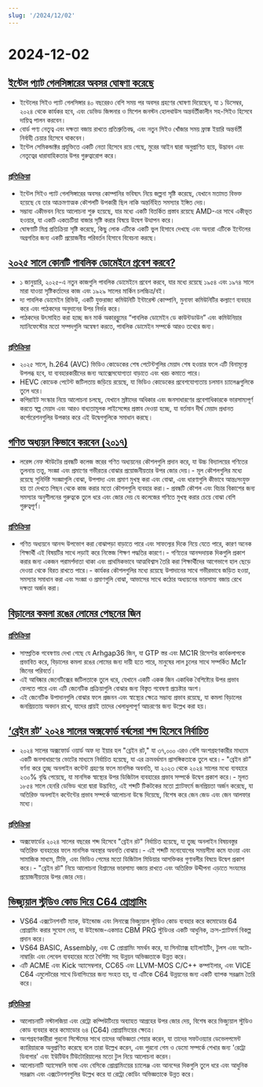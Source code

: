 ```yaml
---
slug: '/2024/12/02'
---
```


# 2024-12-02

## [ইন্টেল প্যাট গেলসিঙ্গারের অবসর ঘোষণা করেছে](https://www.intel.com/content/www/us/en/newsroom/news/intel-ceo-news-dec-2024.html)

- ইন্টেলের সিইও প্যাট গেলসিঙ্গার ৪০ বছরেরও বেশি সময় পর অবসর গ্রহণের ঘোষণা দিয়েছেন, যা ১ ডিসেম্বর, ২০২৪ থেকে কার্যকর হবে, এবং ডেভিড জিন্সনার ও মিশেল জনস্টন হোলথাউস অন্তর্বর্তীকালীন সহ-সিইও হিসেবে দায়িত্ব পালন করবেন।
- বোর্ড পণ্য নেতৃত্ব এবং দক্ষতা বজায় রাখতে প্রতিশ্রুতিবদ্ধ, এবং নতুন সিইও খোঁজার সময় ফ্রাঙ্ক ইয়ারি অন্তর্বর্তী নির্বাহী চেয়ার হিসেবে থাকবেন।
- ইন্টেল সেমিকন্ডাক্টর প্রযুক্তিতে একটি নেতা হিসেবে রয়ে গেছে, মুরের আইন দ্বারা অনুপ্রাণিত হয়ে, উদ্ভাবন এবং নেতৃত্বের ধারাবাহিকতার উপর গুরুত্বারোপ করে।

### [প্রতিক্রিয়া](https://news.ycombinator.com/item?id=42296067)

- ইন্টেল সিইও প্যাট গেলসিঙ্গারের অবসর কোম্পানির ভবিষ্যৎ নিয়ে জল্পনা সৃষ্টি করেছে, যেখানে মতামত বিভক্ত হয়েছে যে তার আক্রমণাত্মক কৌশলটি উপকারী ছিল নাকি অন্তর্নিহিত সমস্যার ইঙ্গিত দেয়।
- সম্ভাব্য একীভবন নিয়ে আলোচনা শুরু হয়েছে, যার মধ্যে একটি বিতর্কিত প্রস্তাব রয়েছে AMD-এর সাথে একীভূত হওয়ার, যা একটি একচেটিয়া বাজার সৃষ্টি করার বিষয়ে উদ্বেগ উত্থাপন করে।
- ঘোষণাটি মিশ্র প্রতিক্রিয়া সৃষ্টি করেছে, কিছু লোক এটিকে একটি ভুল হিসাবে দেখছে এবং অন্যরা এটিকে ইন্টেলের অগ্রগতির জন্য একটি প্রয়োজনীয় পরিবর্তন হিসাবে বিবেচনা করছে।

## [২০২৫ সালে কোনটি পাবলিক ডোমেইনে প্রবেশ করবে?](https://publicdomainreview.org/features/entering-the-public-domain/2025/)

- ১ জানুয়ারি, ২০২৫-এ নতুন কাজগুলি পাবলিক ডোমেইনে প্রবেশ করবে, যার মধ্যে রয়েছে ১৯৫৪ এবং ১৯৭৪ সালে মারা যাওয়া সৃষ্টিকর্তাদের কাজ এবং ১৯২৯ সালের মার্কিন চলচ্চিত্র/বই।
- দ্য পাবলিক ডোমেইন রিভিউ, একটি যুক্তরাজ্য কমিউনিটি ইন্টারেস্ট কোম্পানি, মুনাফা কমিউনিটির কল্যাণে ব্যবহার করে এবং পাঠকদের অনুদানের উপর নির্ভর করে।
- পাঠকদের উৎসাহিত করা হচ্ছে জন মার্ক অকারব্লুমের “পাবলিক ডোমেইন ডে কাউন্টডাউন” এবং কমিউনিয়ার ম্যানিফেস্টোর মতো সম্পদগুলি অন্বেষণ করতে, পাবলিক ডোমেইন সম্পর্কে আরও তথ্যের জন্য।

### [প্রতিক্রিয়া](https://news.ycombinator.com/item?id=42290448)

- ২০২৫ সালে, h.264 (AVC) ভিডিও কোডেকের শেষ পেটেন্টগুলির মেয়াদ শেষ হওয়ার ফলে এটি বিনামূল্যে উপলব্ধ হবে, যা ব্যবহারকারীদের জন্য অ্যাক্সেসযোগ্যতা বাড়াতে এবং খরচ কমাতে পারে।
- HEVC কোডেক পেটেন্ট জটিলতায় জড়িয়ে রয়েছে, যা ভিডিও কোডেকের প্রবেশযোগ্যতায় চলমান চ্যালেঞ্জগুলিকে তুলে ধরে।
- কপিরাইট সংস্কার নিয়ে আলোচনা চলছে, যেখানে স্রষ্টাদের অধিকার এবং জনসাধারণের প্রবেশাধিকারকে ভারসাম্যপূর্ণ করতে স্বল্প মেয়াদ এবং আরও বাধ্যতামূলক লাইসেন্সের প্রস্তাব দেওয়া হচ্ছে, যা বর্তমান দীর্ঘ মেয়াদ প্রধানত কর্পোরেশনগুলির উপকার করে এই উদ্বেগগুলিকে সমাধান করছে।

## [গণিত অধ্যয়ন কিভাবে করবেন (২০১৭)](https://www.math.uh.edu/~dblecher/pf2.html)

- লরেন্স নেফ স্টাউটের প্রবন্ধটি কলেজ স্তরের গণিত অধ্যয়নের কৌশলগুলি প্রদান করে, যা উচ্চ বিদ্যালয়ের গণিতের তুলনায় তত্ত্ব, সংজ্ঞা এবং প্রমাণের গভীরতর বোঝার প্রয়োজনীয়তার উপর জোর দেয়।- মূল কৌশলগুলির মধ্যে রয়েছে সুনির্দিষ্ট সংজ্ঞাগুলি বোঝা, উপপাদ্য এবং প্রমাণ মুখস্থ করা এবং বোঝা, এবং ধারণাগুলি কীভাবে আন্তঃসংযুক্ত হয় তা দেখতে পিছন থেকে কাজ করার মতো কৌশলগুলি ব্যবহার করা।- প্রবন্ধটি কৌশল এবং বিচার বিকাশের জন্য সমস্যার অনুশীলনের গুরুত্বকে তুলে ধরে এবং জোর দেয় যে কলেজের গণিতে মুখস্থ করার চেয়ে বোঝা বেশি গুরুত্বপূর্ণ।

### [প্রতিক্রিয়া](https://news.ycombinator.com/item?id=42290996)

- গণিত অধ্যয়নে আনন্দ উপভোগ করা বোঝাপড়া বাড়াতে পারে এবং সাফল্যের দিকে নিয়ে যেতে পারে, কারণ অনেক শিক্ষার্থী এই বিষয়টির সাথে লড়াই করে নিস্তেজ শিক্ষণ পদ্ধতির কারণে।- গণিতের আনন্দদায়ক দিকগুলি প্রকাশ করার জন্য একজন পরামর্শদাতা থাকা এবং প্রাথমিকভাবে আত্মবিশ্বাস তৈরি করা শিক্ষার্থীদের আগেভাগে হাল ছেড়ে দেওয়া থেকে বিরত রাখতে পারে।- কার্যকর কৌশলগুলির মধ্যে রয়েছে উপাদানের সাথে গভীরভাবে জড়িত হওয়া, সমস্যার সমাধান করা এবং সংজ্ঞা ও প্রমাণগুলি বোঝা, আভাসের সাথে কঠোর অধ্যয়নের ভারসাম্য বজায় রেখে দক্ষতা অর্জন করা।

## [বিড়ালের কমলা রঙের লোমের পেছনের জিন](https://www.science.org/content/article/gene-behind-orange-fur-cats-found-last)

### [প্রতিক্রিয়া](https://news.ycombinator.com/item?id=42291386)

- সাম্প্রতিক গবেষণায় দেখা গেছে যে Arhgap36 জিন, যা GTP স্তর এবং MC1R রিসেপ্টর কার্যকলাপকে প্রভাবিত করে, বিড়ালের কমলা রঙের লোমের জন্য দায়ী হতে পারে, মানুষের লাল চুলের সাথে সম্পর্কিত Mc1r জিনের পরিবর্তে।
- এই আবিষ্কার জেনেটিক্সের জটিলতাকে তুলে ধরে, যেখানে একটি একক জিন একাধিক বৈশিষ্ট্যের উপর প্রভাব ফেলতে পারে এবং এটি জেনেটিক প্রক্রিয়াগুলি বোঝার জন্য বিস্তৃত গবেষণা প্রচেষ্টার অংশ।
- এই জেনেটিক উপাদানগুলি বোঝার ফলে প্রজনন এবং স্বাস্থ্যের ক্ষেত্রে সম্ভাব্য প্রভাব রয়েছে, যা কমলা বিড়ালের জনপ্রিয়তায় অবদান রাখে, যাদের প্রায়ই তাদের খেলাধুলাপূর্ণ আচরণের জন্য উল্লেখ করা হয়।

## [‘ব্রেইন রট’ ২০২৪ সালের অক্সফোর্ড বর্ষসেরা শব্দ হিসেবে নির্বাচিত](https://corp.oup.com/news/brain-rot-named-oxford-word-of-the-year-2024/)

- ২০২৪ সালের অক্সফোর্ড ওয়ার্ড অফ দ্য ইয়ার হল "ব্রেইন রট," যা ৩৭,০০০ এরও বেশি অংশগ্রহণকারীর মাধ্যমে একটি জনসাধারণের ভোটের মাধ্যমে নির্বাচিত হয়েছে, যা এর ক্রমবর্ধমান প্রাসঙ্গিকতাকে তুলে ধরে।- "ব্রেইন রট" বর্ণনা করে তুচ্ছ অনলাইন কন্টেন্ট গ্রহণের ফলে মানসিক অবনতি, যা ২০২৩ থেকে ২০২৪ সালের মধ্যে ব্যবহারে ২৩০% বৃদ্ধি পেয়েছে, যা মানসিক স্বাস্থ্যের উপর ডিজিটাল ব্যবহারের প্রভাব সম্পর্কে উদ্বেগ প্রকাশ করে।- মূলত ১৮৫৪ সালে হেনরি ডেভিড থরো দ্বারা উদ্ভাবিত, এই শব্দটি টিকটকের মতো প্ল্যাটফর্মে জনপ্রিয়তা অর্জন করেছে, যা অতিরিক্ত অনলাইন কন্টেন্টের প্রভাব সম্পর্কে আলোচনা উস্কে দিয়েছে, বিশেষ করে জেন জেড এবং জেন আলফার মধ্যে।

### [প্রতিক্রিয়া](https://news.ycombinator.com/item?id=42292294)

- অক্সফোর্ডের ২০২৪ সালের বছরের শব্দ হিসেবে "ব্রেইন রট" নির্বাচিত হয়েছে, যা তুচ্ছ অনলাইন বিষয়বস্তুর অতিরিক্ত ব্যবহারের ফলে মানসিক অবস্থার অবনতি বোঝায়।- এই শব্দটি মনোযোগের সময়সীমা কমে যাওয়া এবং সামাজিক মাধ্যম, টিভি, এবং ভিডিও গেমের মতো ডিজিটাল মিডিয়ার আসক্তিকর গুণাবলীর বিষয়ে উদ্বেগ প্রকাশ করে।- "ব্রেইন রট" নিয়ে আলোচনা বিশ্রামের ভারসাম্য বজায় রাখতে এবং অতিরিক্ত উদ্দীপনা এড়াতে সংযমের প্রয়োজনীয়তার উপর জোর দেয়।

## [ভিজ্যুয়াল স্টুডিও কোড দিয়ে C64 প্রোগ্রামিং](https://retrogamecoders.com/c64-visual-studio-code/)

- VS64 এক্সটেনশনটি ম্যাক, উইন্ডোজ এবং লিনাক্সে ভিজ্যুয়াল স্টুডিও কোড ব্যবহার করে কমোডোর 64 প্রোগ্রামিং করার সুযোগ দেয়, যা উইন্ডোজ-একমাত্র CBM PRG স্টুডিওর একটি আধুনিক, ক্রস-প্ল্যাটফর্ম বিকল্প প্রদান করে।
- VS64 BASIC, Assembly, এবং C প্রোগ্রামিং সমর্থন করে, যা সিনট্যাক্স হাইলাইটিং, টুলস এবং অটো-নাম্বারিং এবং লেবেল ব্যবহারের মতো বৈশিষ্ট্য সহ উন্নয়ন অভিজ্ঞতাকে উন্নত করে।
- এটি ACME এবং Kick অ্যাসেম্বলার, CC65 এবং LLVM-MOS C/C++ কম্পাইলার, এবং VICE C64 এমুলেটরের সাথে ডিবাগিংয়ের জন্য সংহত হয়, যা এটিকে C64 উন্নয়নের জন্য একটি ব্যাপক সরঞ্জাম তৈরি করে।

### [প্রতিক্রিয়া](https://news.ycombinator.com/item?id=42290861)

- আলোচনাটি নস্টালজিয়া এবং রেট্রো কম্পিউটিংয়ে অব্যাহত আগ্রহের উপর জোর দেয়, বিশেষ করে ভিজ্যুয়াল স্টুডিও কোড ব্যবহার করে কমোডোর ৬৪ (C64) প্রোগ্রামিংয়ের ক্ষেত্রে।
- অংশগ্রহণকারীরা পুরনো সিস্টেমের সাথে তাদের অভিজ্ঞতা শেয়ার করেন, যা তাদের সফটওয়্যার ডেভেলপমেন্ট ক্যারিয়ারকে অনুপ্রাণিত করেছে বলে তারা উল্লেখ করেন, এবং পুরনো গেম ও ডেমো সম্পর্কে শেখার জন্য 'রেট্রো ডিবাগার' এবং ইউটিউব টিউটোরিয়ালের মতো টুল নিয়ে আলোচনা করেন।
- আলোচনাটি অ্যাসেম্বলি ভাষা এবং বেসিকে প্রোগ্রামিংয়ের চ্যালেঞ্জ এবং আনন্দের দিকগুলি তুলে ধরে এবং আধুনিক সরঞ্জাম এবং এক্সটেনশনগুলির উল্লেখ করে যা রেট্রো কোডিং অভিজ্ঞতাকে উন্নত করে।

<head>
  <meta property="og:title" content="ইন্টেল প্যাট গেলসিঙ্গারের অবসর ঘোষণা করেছে" />
  <meta property="og:type" content="website" />
  <meta property="og:image" content="https://og.cho.sh/api/og/?title=%E0%A6%87%E0%A6%A8%E0%A7%8D%E0%A6%9F%E0%A7%87%E0%A6%B2%20%E0%A6%AA%E0%A7%8D%E0%A6%AF%E0%A6%BE%E0%A6%9F%20%E0%A6%97%E0%A7%87%E0%A6%B2%E0%A6%B8%E0%A6%BF%E0%A6%99%E0%A7%8D%E0%A6%97%E0%A6%BE%E0%A6%B0%E0%A7%87%E0%A6%B0%20%E0%A6%85%E0%A6%AC%E0%A6%B8%E0%A6%B0%20%E0%A6%98%E0%A7%8B%E0%A6%B7%E0%A6%A3%E0%A6%BE%20%E0%A6%95%E0%A6%B0%E0%A7%87%E0%A6%9B%E0%A7%87&subheading=%E0%A6%B8%E0%A7%8B%E0%A6%AE%E0%A6%AC%E0%A6%BE%E0%A6%B0%2C%20%E0%A7%A8%20%E0%A6%A1%E0%A6%BF%E0%A6%B8%E0%A7%87%E0%A6%AE%E0%A7%8D%E0%A6%AC%E0%A6%B0%2C%20%E0%A7%A8%E0%A7%A6%E0%A7%A8%E0%A7%AA%3A%20%E0%A6%B9%E0%A7%8D%E0%A6%AF%E0%A6%BE%E0%A6%95%E0%A6%BE%E0%A6%B0%20%E0%A6%A8%E0%A6%BF%E0%A6%89%E0%A6%9C%20%E0%A6%B8%E0%A6%BE%E0%A6%B0%E0%A6%B8%E0%A6%82%E0%A6%95%E0%A7%8D%E0%A6%B7%E0%A7%87%E0%A6%AA" />
</head>

